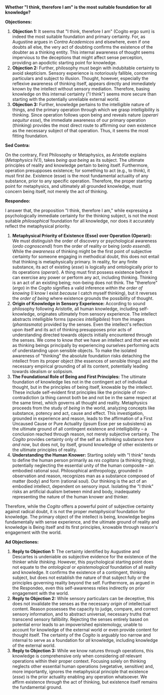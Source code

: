 **Whether "I think, therefore I am" is the most suitable foundation for all knowledge?**

**Objectiones:**

1.  **Objection 1:** It seems that "I think, therefore I am" (Cogito ergo sum) is indeed the most suitable foundation and primary certainty. For, as Augustine argues in *Contra Academicos* and elsewhere, even if one doubts all else, the very act of doubting confirms the existence of the doubter as a thinking entity. This internal awareness of thought seems impervious to the deceptions that might affect sense perception, providing an apodictic starting point for knowledge.
2.  **Objection 2:** Further, philosophy must begin with indubitable certainty to avoid skepticism. Sensory experience is notoriously fallible, concerning particulars and subject to illusion. Thought, however, especially the reflexive awareness of thinking itself, appears directly and immediately known by the intellect without sensory mediation. Therefore, basing knowledge on this internal certainty ("I think") seems more secure than starting with the potentially unreliable external world.
3.  **Objection 3:** Further, knowledge pertains to the intelligible nature of things, and the primary operation through which we grasp intelligibility is thinking. Since operation follows upon being and reveals nature (*operari sequitur esse*), the immediate awareness of our primary operation (thinking) provides the most direct route to affirming our own existence as the necessary subject of that operation. Thus, it seems the most fitting foundation.

**Sed Contra:**

On the contrary, First Philosophy or Metaphysics, as Aristotle explains (*Metaphysics* IV.1), takes *being qua being* as its subject. The ultimate principles of reality and knowledge pertain to being itself. Furthermore, operation presupposes existence; for something to act (e.g., to think), it must first *be*. Existence (esse) is the most fundamental actuality of any substance, prior to any specific operation. Therefore, the proper starting point for metaphysics, and ultimately all grounded knowledge, must concern being itself, not merely the act of thinking.

**Respondeo:**

I answer that, the proposition "I think, therefore I am," while expressing a psychologically immediate certainty for the thinking subject, is not the most suitable *philosophical* foundation for all knowledge, nor does it accurately reflect the metaphysical priority.

1.  **Metaphysical Priority of Existence (Esse) over Operation (Operari):** We must distinguish the order of discovery or psychological awareness (*ordo cognoscendi*) from the order of reality or being (*ordo essendi*). While the *awareness* of thinking might be the first point of subjective certainty for someone engaging in methodical doubt, this does not entail that thinking is metaphysically primary. In reality, for any finite substance, its act of existing (*esse*) is logically and ontologically prior to its operations (*operari*). A thing must first possess existence before it can exercise any power or perform any act, including thinking. Thinking is an act of an existing being; non-being does not think. The "therefore" (*ergo*) in the *Cogito* signifies a valid inference *within the order of knowing* (I know I exist *because* I catch myself thinking), but it reverses the *order of being* where existence grounds the possibility of thought.
2.  **Origin of Knowledge in Sensory Experience:** According to sound philosophy following Aristotle, all human knowledge, including self-knowledge, originates ultimately from sensory experience. The intellect abstracts intelligible forms (*species intelligibiles*) from the images (*phantasmata*) provided by the senses. Even the intellect's reflection upon itself and its act of thinking presupposes prior acts of understanding directed towards objects initially encountered through the senses. We come to know *that* we have an intellect and *that* we exist as thinking beings principally by experiencing ourselves performing acts of understanding upon sensible objects. To make the isolated awareness of "thinking" the absolute foundation risks detaching the intellect from its proper object (the essences of sensible things) and the necessary empirical grounding of all its content, potentially leading towards idealism or solipsism.
3.  **The Foundational Role of Being and First Principles:** The ultimate foundation of knowledge lies not in the contingent act of individual thought, but in the principles of being itself, knowable by the intellect. These include self-evident first principles like the principle of non-contradiction (a thing cannot both be and not be in the same respect at the same time), which governs all thought and reality. Metaphysics proceeds from the study of *being* in the world, analyzing concepts like substance, potency and act, cause and effect. This investigation, grounded in experience and reason, leads to the affirmation of a First Uncaused Cause or Pure Actuality (ipsum Esse per se subsistens) as the ultimate ground of all contingent existence and intelligibility – a conclusion reached through reason, not merely subjective certainty. The *Cogito* provides certainty only of the self as a thinking substance *here and now*, but does not, by itself, ground knowledge of other existents or the ultimate principles of reality.
4.  **Understanding the Human Knower:** Starting solely with "I think" tends to define the human person primarily as *res cogitans* (a thinking thing), potentially neglecting the essential unity of the human composite – an embodied rational soul. Philosophical anthropology, grounded in observation and reason, recognizes man as a substance composed of matter (body) and form (rational soul). Our thinking is the act of an embodied intellect, dependent on sensory input. Isolating the "I think" risks an artificial dualism between mind and body, inadequately representing the nature of the human knower and thinker.

Therefore, while the *Cogito* offers a powerful point of subjective certainty against radical doubt, it is not the proper *metaphysical* foundation for knowledge. The primary object of the intellect is being, knowledge begins fundamentally with sense experience, and the ultimate ground of reality and knowledge is Being itself and its first principles, knowable through reason's engagement with the world.

**Ad Objectiones:**

1.  **Reply to Objection 1:** The certainty identified by Augustine and Descartes is undeniable *as* subjective evidence for the existence of the thinker *while thinking*. However, this psychological starting point does not equate to the *ontological* or *epistemological* foundation of all reality and knowledge. It confirms the existence of a contingent, thinking subject, but does not establish the nature of that subject fully or the principles governing reality beyond the self. Furthermore, as argued in the Respondeo, even this self-awareness relies indirectly on prior engagement with the world.
2.  **Reply to Objection 2:** While sensory particulars can be deceptive, this does not invalidate the senses as the necessary *origin* of intellectual content. Reason possesses the capacity to judge, compare, and correct sensory information, and to abstract universal, necessary truths that transcend sensory fallibility. Rejecting the senses entirely based on potential error leads to an impoverished epistemology, unable to account for knowledge of the external world or even provide content for thought itself. The certainty of the *Cogito* is arguably too narrow and internal to serve as a foundation for *all* knowledge, including knowledge of the external world.
3.  **Reply to Objection 3:** While we know natures through operations, this knowledge is comprehensive only when considering *all* relevant operations within their proper context. Focusing solely on thinking neglects other essential human operations (vegetative, sensitive) and, more importantly, ignores the metaphysical principle that existence (*esse*) is the prior actuality enabling any operation whatsoever. We affirm existence *through* the act of thinking, but existence itself remains the fundamental ground.
